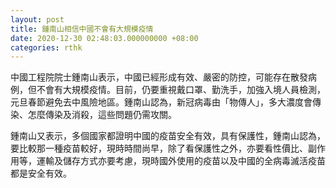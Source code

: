 ```yaml
---
layout: post
title: 鍾南山相信中國不會有大規模疫情
date: 2020-12-30 02:48:03.000000000 +08:00
categories: rthk
---
```


中國工程院院士鍾南山表示，中國已經形成有效、嚴密的防控，可能存在散發病例，但不會有大規模疫情。目前，仍要重視戴口罩、勤洗手，加強入境人員檢測，元旦春節避免去中風險地區。鍾南山認為，新冠病毒由「物傳人」，多大濃度會傳染、怎麼傳染及消殺，這些問題仍需攻關。

鍾南山又表示，多個國家都證明中國的疫苗安全有效，具有保護性，鍾南山認為，要比較那一種疫苗較好，現時時間尚早，除了看保護性之外，亦要看性價比、副作用等，運輸及儲存方式亦要考慮，現時國外使用的疫苗以及中國的全病毒滅活疫苗都是安全有效。
